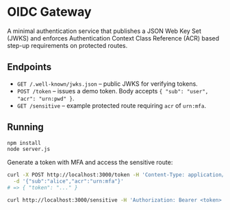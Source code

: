 # OIDC Gateway

A minimal authentication service that publishes a JSON Web Key Set (JWKS) and
enforces Authentication Context Class Reference (ACR) based step-up
requirements on protected routes.

## Endpoints

- `GET /.well-known/jwks.json` – public JWKS for verifying tokens.
- `POST /token` – issues a demo token. Body accepts `{ "sub": "user", "acr": "urn:pwd" }`.
- `GET /sensitive` – example protected route requiring `acr` of `urn:mfa`.

## Running

```bash
npm install
node server.js
```

Generate a token with MFA and access the sensitive route:

```bash
curl -X POST http://localhost:3000/token -H 'Content-Type: application/json' \
  -d '{"sub":"alice","acr":"urn:mfa"}'
# => { "token": "..." }

curl http://localhost:3000/sensitive -H 'Authorization: Bearer <token>'
```
